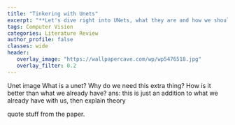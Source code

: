```yaml
---
title: "Tinkering with Unets"
excerpt: "**Let's dive right into UNets, what they are and how we should modify them to suit our particular use cases.**"
tags: Computer Vision
categories: Literature Review
author_profile: false
classes: wide
header: 
   overlay_image: "https://wallpapercave.com/wp/wp5476518.jpg"
   overlay_filter: 0.2
---
```


Unet image
What is a unet?
Why do we need this extra thing? How is it better than what we already have?
ans: this is just an addition to what we already have with us, then explain theory

quote stuff from the paper.
